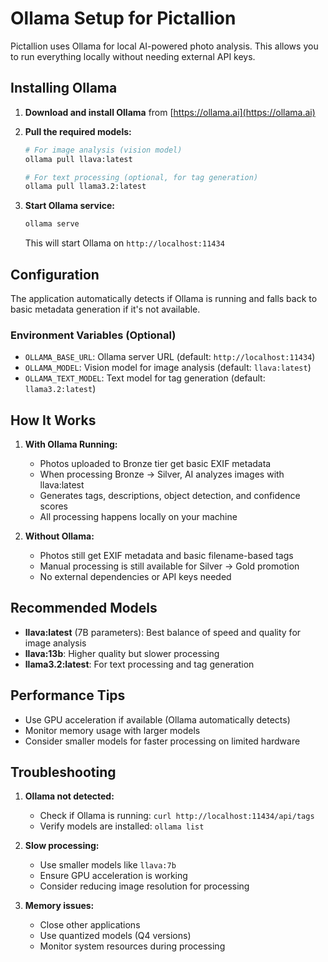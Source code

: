 # Ollama Setup for Pictallion

Pictallion uses Ollama for local AI-powered photo analysis. This allows you to run everything locally without needing external API keys.

## Installing Ollama

1. **Download and install Ollama** from [https://ollama.ai](https://ollama.ai)

2. **Pull the required models:**
   ```bash
   # For image analysis (vision model)
   ollama pull llava:latest
   
   # For text processing (optional, for tag generation)
   ollama pull llama3.2:latest
   ```

3. **Start Ollama service:**
   ```bash
   ollama serve
   ```
   This will start Ollama on `http://localhost:11434`

## Configuration

The application automatically detects if Ollama is running and falls back to basic metadata generation if it's not available.

### Environment Variables (Optional)

- `OLLAMA_BASE_URL`: Ollama server URL (default: `http://localhost:11434`)
- `OLLAMA_MODEL`: Vision model for image analysis (default: `llava:latest`)
- `OLLAMA_TEXT_MODEL`: Text model for tag generation (default: `llama3.2:latest`)

## How It Works

1. **With Ollama Running:**
   - Photos uploaded to Bronze tier get basic EXIF metadata
   - When processing Bronze → Silver, AI analyzes images with llava:latest
   - Generates tags, descriptions, object detection, and confidence scores
   - All processing happens locally on your machine

2. **Without Ollama:**
   - Photos still get EXIF metadata and basic filename-based tags
   - Manual processing is still available for Silver → Gold promotion
   - No external dependencies or API keys needed

## Recommended Models

- **llava:latest** (7B parameters): Best balance of speed and quality for image analysis
- **llava:13b**: Higher quality but slower processing
- **llama3.2:latest**: For text processing and tag generation

## Performance Tips

- Use GPU acceleration if available (Ollama automatically detects)
- Monitor memory usage with larger models
- Consider smaller models for faster processing on limited hardware

## Troubleshooting

1. **Ollama not detected:**
   - Check if Ollama is running: `curl http://localhost:11434/api/tags`
   - Verify models are installed: `ollama list`

2. **Slow processing:**
   - Use smaller models like `llava:7b`
   - Ensure GPU acceleration is working
   - Consider reducing image resolution for processing

3. **Memory issues:**
   - Close other applications
   - Use quantized models (Q4 versions)
   - Monitor system resources during processing